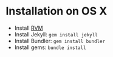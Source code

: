 # Installation on OS X

- Install [RVM](https://rvm.io/rvm/install)
- Install Jekyll: `gem install jekyll`
- Install Bundler: `gem install bundler`
- Install gems: `bundle install`
